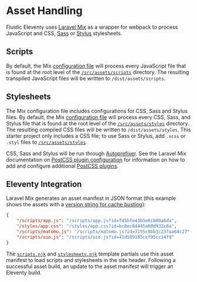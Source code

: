# Asset Handling

Fluidic Eleventy uses [Laravel Mix](https://laravel-mix.com) as a wrapper for webpack to process JavaScript and CSS, [Sass](http://sass-lang.com) or [Stylus](http://stylus-lang.com) stylesheets.

## Scripts

By default, the Mix [configuration file](../../webpack.mix.js) will process every JavaScript file that is found at the root level of the [`/src/assets/scripts`](scripts) directory. The resulting transpiled JavaScript files will be written to `/dist/assets/scripts`.

## Stylesheets

The Mix configuration file includes configurations for CSS, Sass and Stylus files. By default, the Mix [configuration file](../../webpack.mix.js) will process every CSS, Sass, and Stylus file that is found at the root level of the [`/src/assets/styles`](styles) directory. The resulting compiled CSS files will be written to `/dist/assets/styles`. This starter project only includes a CSS file; to use Sass or Stylus, add `.scss` or `.styl` files to [`/src/assets/styles`](styles).

CSS, Sass and Stylus will be run through [Autoprefixer](https://github.com/postcss/autoprefixer). See the Laravel Mix documentation on [PostCSS plugin configuration](https://laravel-mix.com/docs/5.0/css-preprocessors#postcss-plugins) for information on how to add and configure additional [PostCSS plugins](https://github.com/postcss/postcss/blob/master/docs/plugins.md).

## Eleventy Integration

Laravel Mix generates an asset manifest in JSON format (this example shows the assets with a [version string for cache busting](https://laravel-mix.com/docs/5.0/versioning)):

```json
{
    "/scripts/app.js": "/scripts/app.js?id=f45bfe43b5e6cb80a6da",
    "/styles/app.css": "/styles/app.css?id=bc8ec84445a00d932c8a",
    "/scripts/matomo.js": "/scripts/matomo.js?id=3155c9bb3c237aa64c27",
    "/scripts/uio.js": "/scripts/uio.js?id=41d589185ccf95cc14f9"
}
```

The [`scripts.njk`](../_includes/partials/scripts.njk) and [`stylesheets.njk`](../_includes/partials/stylesheets.njk) template partials use this asset manifest to load scripts and stylesheets in the site header. Following a successful asset build, an update to the asset manifest will trigger an Eleventy build.
